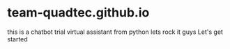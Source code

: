 # team-quadtec.github.io
this is a chatbot trial
virtual assistant from python
lets rock it guys 
Let's get started


